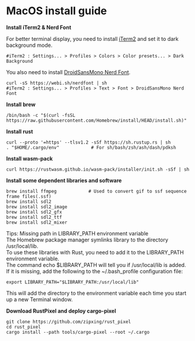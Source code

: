 # MacOS install guide

**Install iTerm2 & Nerd Font**

For better terminal display, you need to install [iTerm2] and set it to dark background mode. 
```
#iTerm2 : Settings... > Profiles > Colors > Color presets... > Dark Background
```

You also need to install [DroidSansMono Nerd Font].
```
curl -sS https://webi.sh/nerdfont | sh
#iTerm2 : Settings... > Profiles > Text > Font > DroidSansMono Nerd Font
```

[iTerm2]: https://iterm2.com/
[DroidSansMono Nerd Font]: https://github.com/ryanoasis/nerd-fonts

**Install brew**
``` 
/bin/bash -c "$(curl -fsSL https://raw.githubusercontent.com/Homebrew/install/HEAD/install.sh)"
``` 

**Install rust**
``` 
curl --proto '=https' --tlsv1.2 -sSf https://sh.rustup.rs | sh
. "$HOME/.cargo/env"            # For sh/bash/zsh/ash/dash/pdksh
``` 

**Install wasm-pack**
```
curl https://rustwasm.github.io/wasm-pack/installer/init.sh -sSf | sh
```

**Install some dependent libraries and software**
``` 
brew install ffmpeg            # Used to convert gif to ssf sequence frame files(.ssf)
brew install sdl2
brew install sdl2_image
brew install sdl2_gfx
brew install sdl2_ttf
brew install sdl2_mixer
``` 

Tips: Missing path in LIBRARY_PATH environment variable<br>
The Homebrew package manager symlinks library to the directory /usr/local/lib. <br>
To use these libraries with Rust, you need to add it to the LIBRARY_PATH environment variable. <br>
The command echo $LIBRARY_PATH will tell you if /usr/local/lib is added. <br>
If it is missing, add the following to the ~/.bash_profile configuration file:
```
export LIBRARY_PATH="$LIBRARY_PATH:/usr/local/lib"
```
This will add the directory to the environment variable each time you start up a new Terminal window.


**Download RustPixel and deploy cargo-pixel**
``` 
git clone https://github.com/zipxing/rust_pixel
cd rust_pixel
cargo install --path tools/cargo-pixel --root ~/.cargo
``` 
